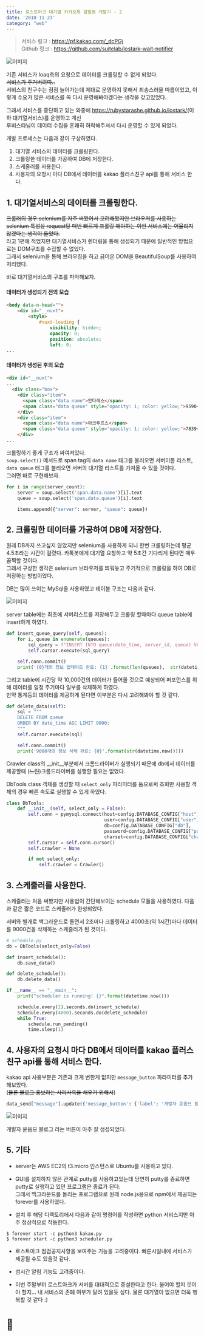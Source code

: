```yaml
---
title: 로스트아크 대기열 카카오톡 알림봇 개발기 - 2
date: '2018-11-23'
category: "web"
---
```


> 서비스 링크 : <https://pf.kakao.com/_dcPGj>  
> Github 링크 : <https://github.com/suitelab/lostark-wait-notifier>

![이미지](loa1.png)


기존 서비스가 loaq측의 요청으로 데이터를 크롤링할 수 없게 되었다.  
~~서비스가 주거버려따..~~  
서비스의 친구수는 점점 늘어가는데 제대로 운영하지 못해서 죄송스러울 따름이었고,
이렇게 수요가 많은 서비스를 꼭 다시 운영해봐야겠다는 생각을 갖고있었다.

그래서 서비스를 중단하고 있는 와중에 <https://rubystarashe.github.io/lostark/>(이하 대기열서비스)를 운영하고 계신  
루비스타님이 데이터 수집을 혼쾌히 허락해주셔서 다시 운영할 수 있게 되었다.

개발 프로세스는 다음과 같이 구상하였다.

1. 대기열 서비스의 데이터를 크롤링한다.
2. 크롤링한 데이터를 가공하여 DB에 저장한다.
3. 스케줄러를 사용한다.
4. 사용자의 요청시 마다 DB에서 데이터를 kakao 플러스친구 api를 통해 서비스 한다.

## 1. 대기열서비스의 데이터를 크롤링한다.
~~크롤러의 경우 selenium를 자주 써봤어서 고려해봤지만 브라우저를 사용하는 selenium 특성상 request당 매번 빠르게 크롤링 해야하는 이번 서비스에는 어울리지 않겠다는 생각이 들었다.~~  
라고 1편에 적었지만 대기열서비스가 렌더링을 통해 생성되기 때문에 일반적인 방법으로는 DOM구조를 수집할 수 없었다.  
그래서 selenium을 통해 브라우징을 하고 긁어온 DOM을 BeautifulSoup를 사용하여 처리했다.  

바로 대기열서비스의 구조를 파악해보자.

#### 데이터가 생성되기 전의 모습
```html
<body data-n-head="">
    <div id="__nuxt">
        <style>
            #nuxt-loading {
                visibility: hidden;
                opacity: 0;
                position: absolute;
                left: 0;
...
```

#### 데이터가 생성된 후의 모습
```html
<div id="__nuxt">
...
  <div class="box">
    <div class="item">
      <span class="data name">안타레스</span>
      <span class="data queue" style="opacity: 1; color: yellow;">9590</span>
    </div>
    <div class="item">
      <span class="data name">아크투르스</span>
      <span class="data queue" style="opacity: 1; color: yellow;">7839</span>
    </div>
...
```

크롤링하기 좋게 구조가 짜여져있다.  
`soup.select()` 메서드로 span tag의 `data name` 태그를 불러오면 서버이름 리스트,  
`data queue` 태그를 불러오면 서버의 대기열 리스트를 가져올 수 있을 것이다.  
그러면 바로 구현해보자.

```py
for i in range(server_count):
    server = soup.select('span.data.name')[i].text
    queue = soup.select('span.data.queue')[i].text

    items.append({"server": server, "queue": queue})
```

## 2. 크롤링한 데이터를 가공하여 DB에 저장한다.
원래 DB까지 쓰고싶지 않았지만 selenium을 사용하게 되니 한번 크롤링하는데 평균 4.5초라는 시간이 걸렸다. 카톡봇에게 대기열 요청하고 약 5초간 기다리게 된다면 매우 끔찍할 것이다.  
그래서 구상한 생각은 selenium 브라우저를 띄워놓고 주기적으로 크롤링을 하여 DB로 저장하는 방법이었다.

DB는 많이 쓰이는 MySql을 사용하였고 테이블 구조는 다음과 같다.

![이미지](table.png)

server table에는 최초에 서버리스트를 저장해두고 크롤링 할때마다 queue table에 insert하게 하였다.

```py
def insert_queue_query(self, queues):
    for i, queue in enumerate(queues):
        sql_query = f"INSERT INTO queue(date_time, server_id, queue) VALUES (now(), {i + 1}, {queue['queue']});"
        self.cursor.execute(sql_query)

    self.conn.commit()
    print('{0}개의 정보 업데이트 완료: {1}'.format(len(queues),  str(datetime.now())))
```

그리고 table에 시간당 약 10,000건의 데이터가 들어올 것으로 예상되어 퍼포먼스를 위해 데이터를 일정 주기마다 일부를 삭제하게 하였다.  
만약 통계등의 데이터를 제공하게 된다면 이부분은 다시 고려해봐야 할 것 같다.

```py
def delete_data(self):
    sql = """
    DELETE FROM queue
    ORDER BY date_time ASC LIMIT 9000;
    """
    self.cursor.execute(sql)

    self.conn.commit()
    print('9000개의 정보 삭제 완료: {0}'.format(str(datetime.now())))
```

Crawler class의 __init__부분에서 크롬드라이버가 실행되기 때문에 db에서 데이터를 제공할때 (~~느린~~)크롬드라이버를 실행할 필요는 없었다.

DbTools class 객체를 생성할 때 `select_only` 파라미터를 둠으로써 조회만 사용할 객체의 경우 빠른 속도로 실행할 수 있게 하였다.

```py
class DbTools:
    def __init__(self, select_only = False):
        self.conn = pymysql.connect(host=config.DATABASE_CONFIG["host"],
                                    user=config.DATABASE_CONFIG["user"],
                                    db=config.DATABASE_CONFIG["db"],
                                    password=config.DATABASE_CONFIG["password"],
                                    charset=config.DATABASE_CONFIG["charset"])
        self.cursor = self.conn.cursor()
        self.crawler = None

        if not select_only:
            self.crawler = Crawler()
```

## 3. 스케줄러를 사용한다.
스케줄러는 처음 써봤지만 사용법이 간단해보이는 schedule 모듈을 사용하였다.
다음과  같은 짧은 코드로 스케줄러가 완성되었다.

서버와 별개로 백그라운드로 돌면서 2초마다 크롤링하고 4000초(약 1시간)마다 데이터를 9000건을 삭제하는 스케줄러가 된 것이다.

```py
# schedule.py
db = DbTools(select_only=False)

def insert_schedule():
    db.save_data()

def delete_schedule():
    db.delete_data()

if __name__ == "__main__":
    print("scheduler is running! {}".format(datetime.now()))

    schedule.every(2).seconds.do(insert_schedule)
    schedule.every(4000).seconds.do(delete_schedule)
    while True:
        schedule.run_pending()
        time.sleep(1)
```

## 4. 사용자의 요청시 마다 DB에서 데이터를 kakao 플러스친구 api를 통해 서비스 한다.
kakao api 사용부분은 기존과 크게 변한게 없지만 `message_button` 파라미터를 추가해보았다.  
(~~물론 블로그 홍보라는 사리사욕을 채우기 위해서~~)

```py
data_send["message"].update({'message_button': {'label': '개발자 윤옴므 블로그', 'url': 'http://suitee.me'}})
```

![이미지](message.png)

개발자 윤옴므 블로그 라는 버튼이 아주 잘 생성되었다.

## 5. 기타
- server는 AWS EC2의 t3.micro 인스턴스로 Ubuntu를 사용하고 있다.  

- GUI를 설치하지 않은 관계로 putty를 사용하고있는데 당연히 putty를 종료하면 putty로 실행하고 있던 프로그램은 종료가 된다.  
그래서 백그라운드를 돌리는 프로그램으로 원래 node.js용으로 npm에서 제공되는 forever를 사용하였다.  

- 설치 후 해당 디렉토리에서 다음과 같이 명령어를 작성하면 python 서비스지만 아주 정상적으로 작동한다.

```shell
$ forever start -c python3 kakao.py
$ forever start -c python3 scheduler.py
```

- 로스트아크 점검공지사항을 보여주는 기능을 고려중이다. 빠른시일내에 서비스가 제공될 수도 있을것 같다.

- 섬시간 알림 기능도 고려중이다.

- 이번 주말부터 로스트아크가 서버를 대대적으로 증설한다고 한다. 울어야 할지 웃어야 할지... 내 서비스의 존폐 여부가 달려 있을듯 싶다. 물론 대기열이 없으면 더욱 행복할 것 같다 :)


# 🛴
